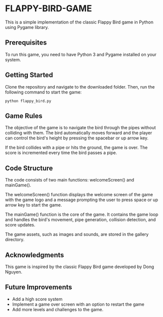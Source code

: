 # FLAPPY-BIRD-GAME
This is a simple implementation of the classic Flappy Bird game in Python using Pygame library.

## Prerequisites
To run this game, you need to have Python 3 and Pygame installed on your system.

## Getting Started

Clone the repository and navigate to the downloaded folder. Then, run the following command to start the game:

`python flappy_bird.py`

## Game Rules
The objective of the game is to navigate the bird through the pipes without colliding with them. The bird automatically moves forward and the player can control the bird's height by pressing the spacebar or up arrow key.

If the bird collides with a pipe or hits the ground, the game is over. The score is incremented every time the bird passes a pipe.

## Code Structure

The code consists of two main functions: welcomeScreen() and mainGame().

The welcomeScreen() function displays the welcome screen of the game with the game logo and a message prompting the user to press space or up arrow key to start the game.

The mainGame() function is the core of the game. It contains the game loop and handles the bird's movement, pipe generation, collision detection, and score updates.

The game assets, such as images and sounds, are stored in the gallery directory.

## Acknowledgments
This game is inspired by the classic Flappy Bird game developed by Dong Nguyen.

## Future Improvements

- Add a high score system
- Implement a game over screen with an option to restart the game
- Add more levels and challenges to the game.
